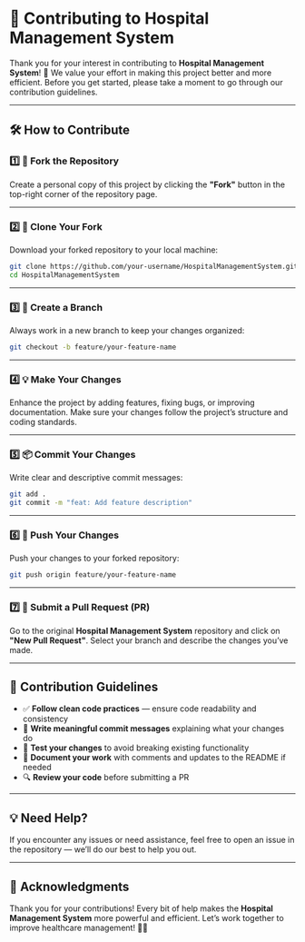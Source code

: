 # 🏥 Contributing to Hospital Management System

Thank you for your interest in contributing to **Hospital Management System**! 💙 We value your effort in making this project better and more efficient. Before you get started, please take a moment to go through our contribution guidelines.

---

## 🛠️ How to Contribute

### 1️⃣ 🍴 Fork the Repository
Create a personal copy of this project by clicking the **"Fork"** button in the top-right corner of the repository page.

---

### 2️⃣ 🐑 Clone Your Fork
Download your forked repository to your local machine:
```bash
git clone https://github.com/your-username/HospitalManagementSystem.git
cd HospitalManagementSystem
```

---

### 3️⃣ 🌱 Create a Branch
Always work in a new branch to keep your changes organized:
```bash
git checkout -b feature/your-feature-name
```

---

### 4️⃣ 💡 Make Your Changes
Enhance the project by adding features, fixing bugs, or improving documentation. Make sure your changes follow the project’s structure and coding standards.

---

### 5️⃣ 📦 Commit Your Changes
Write clear and descriptive commit messages:
```bash
git add .
git commit -m "feat: Add feature description"
```

---

### 6️⃣ 🚀 Push Your Changes
Push your changes to your forked repository:
```bash
git push origin feature/your-feature-name
```

---

### 7️⃣ 🔁 Submit a Pull Request (PR)
Go to the original **Hospital Management System** repository and click on **"New Pull Request"**. Select your branch and describe the changes you’ve made.

---

## 📝 Contribution Guidelines

- ✅ **Follow clean code practices** — ensure code readability and consistency  
- 💬 **Write meaningful commit messages** explaining what your changes do  
- 🧪 **Test your changes** to avoid breaking existing functionality  
- 📝 **Document your work** with comments and updates to the README if needed  
- 🔍 **Review your code** before submitting a PR  

---

## 💡 Need Help?

If you encounter any issues or need assistance, feel free to open an issue in the repository — we’ll do our best to help you out.

---

## 🙌 Acknowledgments
Thank you for your contributions! Every bit of help makes the **Hospital Management System** more powerful and efficient. Let’s work together to improve healthcare management! 💙🏥
